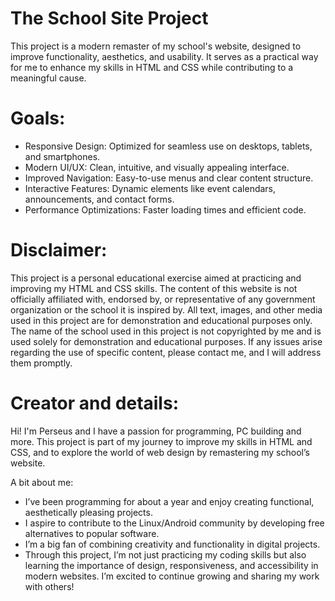 # The School Site Project
This project is a modern remaster of my school's website, designed to improve functionality, aesthetics, and usability. It serves as a practical way for me to enhance my skills in HTML and CSS while contributing to a meaningful cause.
# Goals:
- Responsive Design: Optimized for seamless use on desktops, tablets, and smartphones.
- Modern UI/UX: Clean, intuitive, and visually appealing interface.
- Improved Navigation: Easy-to-use menus and clear content structure.
- Interactive Features: Dynamic elements like event calendars, announcements, and contact forms.
- Performance Optimizations: Faster loading times and efficient code.
# Disclaimer:
This project is a personal educational exercise aimed at practicing and improving my HTML and CSS skills. The content of this website is not officially affiliated with, endorsed by, or representative of any government organization or the school it is inspired by.
All text, images, and other media used in this project are for demonstration and educational purposes only. The name of the school used in this project is not copyrighted by me and is used solely for demonstration and educational purposes. If any issues arise regarding the use of specific content, please contact me, and I will address them promptly.
# Creator and details:
Hi! I'm Perseus and I have a passion for programming, PC building and more. This project is part of my journey to improve my skills in HTML and CSS, and to explore the world of web design by remastering my school’s website.

A bit about me:

- I’ve been programming for about a year and enjoy creating functional, aesthetically pleasing projects.
- I aspire to contribute to the Linux/Android community by developing free alternatives to popular software.
- I’m a big fan of combining creativity and functionality in digital projects.
- Through this project, I’m not just practicing my coding skills but also learning the importance of design, responsiveness, and accessibility in modern websites. I’m excited to continue growing and sharing my work with others!

